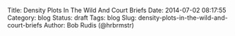 Title: Density Plots In The Wild And Court Briefs
Date: 2014-07-02 08:17:55
Category: blog
Status: draft
Tags: blog
Slug: density-plots-in-the-wild-and-court-briefs
Author: Bob Rudis (@hrbrmstr)


